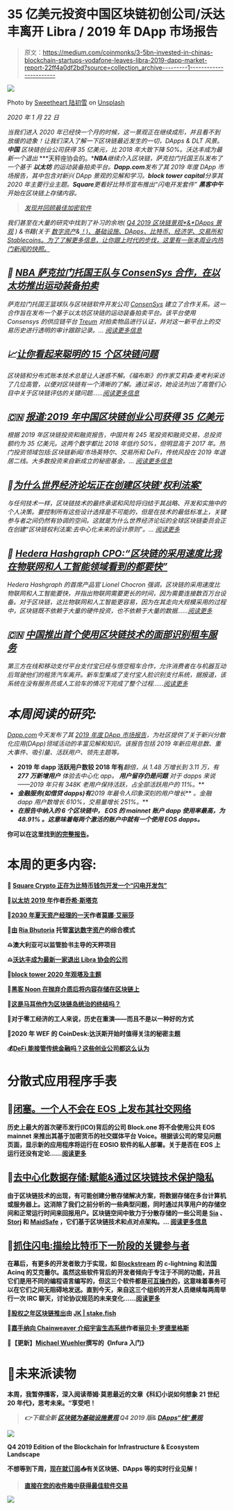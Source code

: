 # 35 亿美元投资中国区块链初创公司/沃达丰离开 Libra / 2019 年 DApp 市场报告

> 原文：<https://medium.com/coinmonks/3-5bn-invested-in-chinas-blockchain-startups-vodafone-leaves-libra-2019-dapp-market-report-22ff4a0df2bd?source=collection_archive---------1----------------------->

![](img/d082c384ee78371d498327a5ae230c61.png)

Photo by [Sweetheart 陆初雪](https://unsplash.com/@luchuxue1997?utm_source=unsplash&utm_medium=referral&utm_content=creditCopyText) on [Unsplash](https://unsplash.com/s/photos/neon?utm_source=unsplash&utm_medium=referral&utm_content=creditCopyText)

*2020 年 1 月 22 日*

*当我们进入 2020 年已经快一个月的时候，这一景观正在继续成形，并且看不到放缓的迹象！让我们深入了解一下区块链最近发生的一切，DApps & DLT 风景。* ***中国*** *区块链创业公司获得 35 亿美元，比 2018 年大致下降 50%。沃达丰成为最新一个退出* ***天秤座协会的。*******NBA****继续介入区块链，萨克拉门托国王队发布了一个基于* ***以太坊*** *的运动装备拍卖平台。****Dapp.com****发布了其 2019 年度 DApp 市场报告，其中包含对新兴 DApp 景观的见解和学习。****block tower capital****分享其 2020 年主要行业主题。****Square****更看好比特币宣布推出“闪电开发套件”* ***黑客中午*** *开始在区块链上存储内容。**

> *[发现并回顾最佳加密软件](https://coincodecap.com)*

**我们甚至在大量的研究中找到了补习的余地(* [*Q4 2019 区块链景观**&*](https://www.topionetworks.com/markets/blockchain-landscape-5bf43854b9abe4633c1f87da)[*DApps 景观*](https://www.topionetworks.com/markets/dapps-stack-landscape-5de8d07eb9abe453e04203f8) *) &书籍(关于* [*数字资产*](https://www.scribd.com/document/430637579/Current-Market-Overview-of-Digital-Assets)*&*[*！)、基础设施、DApps、比特币、经济学、交易所和 Stablecoins。为了了解更多信息，让你跟上时代的步伐，这里有一张本周业内热门新闻的快照。*](https://www.amazon.com/dp/B07Z3LJCHW/ref=cm_sw_r_tw_dp_U_x_C6iSDbACJJN2Z)*

## *🏀 [NBA 萨克拉门托国王队与 ConsenSys 合作，在以太坊推出运动装备拍卖](https://www.theblockcrypto.com/post/53129/nbas-sacramento-kings-partner-with-consensys-to-launch-sports-gear-auctions-on-ethereum)*

*萨克拉门托国王篮球队与区块链软件开发公司 [ConsenSys](https://medium.com/u/6c7078bf7b01?source=post_page-----22ff4a0df2bd--------------------------------) 建立了合作关系。这一合作旨在发布一个基于以太坊区块链的运动装备拍卖平台。该平台使用 Consensys 的供应链平台 [Treum](https://treum.io/) 对拍卖物品进行认证，并对这一新平台上的交易历史进行透明的审计跟踪记录。… [阅读更多信息](https://www.theblockcrypto.com/post/53129/nbas-sacramento-kings-partner-with-consensys-to-launch-sports-gear-auctions-on-ethereum)*

## *📈[让你看起来聪明的 15 个区块链问题](https://www.forbes.com/sites/alisonmccauley/2020/01/16/want-to-be-smart-about-blockchains-in-2020-15-questions-to-ask/)*

*区块链和分布式账本技术总是让人迷惑不解。《福布斯》的作家艾莉森·麦考利采访了几位高管，以便对区块链有一个清晰的了解。通过采访，她设法列出了高管们心目中关于区块链评估的关键问题……[阅读更多信息](https://www.forbes.com/sites/alisonmccauley/2020/01/16/want-to-be-smart-about-blockchains-in-2020-15-questions-to-ask/)*

## *🇨🇳 [报道:2019 年中国区块链创业公司获得 35 亿美元](https://decrypt.co/17074/report-chinas-blockchain-startups-got-3-5-billion-in-2019)*

*根据 2019 年区块链投资和融资报告，中国共有 245 笔投资和融资交易，总投资额约为 35 亿美元。这两个数字都比 2018 年低约 50%，但明显高于 2017 年。热门投资领域包括:区块链新闻/市场英特尔、交易所和 DeFi，传统风投在 2019 年退居二线。大多数投资来自新成立的秘密基金。… [阅读更多信息](https://decrypt.co/17074/report-chinas-blockchain-startups-got-3-5-billion-in-2019)*

## *📖[为什么世界经济论坛正在创建区块链‘权利法案’](https://www.coindesk.com/why-the-world-economic-forum-is-creating-a-blockchain-bill-of-rights)*

*与任何技术一样，区块链技术的最终承诺和风险将归结于其战略、开发和实施中的个人决策。要控制所有这些设计选择是不可能的，但是在技术的最低标准上，关键参与者之间仍然有协调的空间。这就是为什么世界经济论坛的全球区块链委员会正在创建“区块链权利法案:去中心化未来的设计原则”。… [阅读更多](https://www.coindesk.com/why-the-world-economic-forum-is-creating-a-blockchain-bill-of-rights)*

## *📖 [Hedera Hashgraph CPO:“区块链的采用速度比我在物联网和人工智能领域看到的都要快”](https://www.forbes.com/sites/justinoconnell/2020/01/17/hedera-hashgraph-cpo-the-adoption-of-blockchain-is-going-faster-than-ive-seen-in-iot-and-ai/#23cd65d4f625)*

*Hedera Hashgraph 的首席产品官 Lionel Chocron 强调，区块链的采用速度比物联网和人工智能要快，并指出物联网需要更长的时间，因为需要连接数百万台设备。对于区块链，这比物联网和人工智能更容易，因为在其走向大规模采用的过程中，区块链既不依赖于大量的硬件投资，也不依赖于大量的数据……[阅读更多](https://www.forbes.com/sites/justinoconnell/2020/01/17/hedera-hashgraph-cpo-the-adoption-of-blockchain-is-going-faster-than-ive-seen-in-iot-and-ai/#23cd65d4f625)*

## *🇨🇳 [中国推出首个使用区块链技术的面部识别租车服务](https://dailyhodl.com/2020/01/14/china-launches-first-facial-recognition-car-rental-service-using-blockchain-technology-report/)*

*第三方在线和移动支付平台支付宝已经与悟空租车合作，允许消费者在与机器互动后驾驶他们的租赁汽车离开。新车型集成了支付宝人脸识别支付系统，据报道，该系统在没有服务员或人工验车的情况下完成了整个过程……[阅读更多](https://dailyhodl.com/2020/01/14/china-launches-first-facial-recognition-car-rental-service-using-blockchain-technology-report/)*

# *本周阅读的研究:*

*[Dapp.com](https://medium.com/u/52849c27fcd5?source=post_page-----22ff4a0df2bd--------------------------------)今天发布了其 [2019 年度 DApp 市场报告](https://www.dapp.com/article/dapp-com-2019-annual-dapp-market-report)，为社区提供了关于新兴分散化应用(DApp)领域活动的丰富见解和知识。该报告包括 2019 年新应用总数、重大事件、吸引量、活跃用户、领先主题等。*

*   **2019 年 dapp 活跃用户数较 2018 年有***翻倍，从 1.48 万增长到 3.11 万，有****277 万新增用户*** *体验去中心化 app。* ***用户留存仍是问题*** *对于 dapps 来说——2019 年只有 348K 老用户保持活跃，占全部活跃用户的 11%。***
*   ***金融服务(如借贷 dapps)有****2019 年最令人印象深刻的用户增长*** *。金融 dapp 用户数增长 610%，交易量增长 251%。***
*   ***在报告中纳入的 6 个区块链中，* ***EOS 的 mainnet 账户 dapp 使用率最高，为 48.91%*** *。这意味着每两个激活的账户中就有一个使用 EOS dapps。***

**你可以在这里找到[的完整报告](https://www.dapp.com/article/dapp-com-2019-annual-dapp-market-report)。**

# **本周的更多内容:**

**📖 [Square Crypto 正在为比特币钱包开发一个“闪电开发包”](https://www.coindesk.com/square-crypto-is-creating-a-lightning-development-kit-for-bitcoin-wallets)**

**📖[以太坊 2019 年](/@jjmstark/the-year-in-ethereum-2019-242012e4276d)作者[乔希·斯塔克](https://medium.com/u/d2400e27a419?source=post_page-----22ff4a0df2bd--------------------------------)**

**📖[2030 年夏天资产经理的一天](/melonprotocol/a-day-in-the-life-of-an-asset-manager-in-the-summer-of-2030-4f18009a5020)作者[莫娜·艾丽莎](https://medium.com/u/bf7c553c04ce?source=post_page-----22ff4a0df2bd--------------------------------)**

**📖[由](/@FidelityDigitalAssets/the-omnibus-model-for-custody-96b69710f92d) [Ria Bhutoria](https://medium.com/u/d2ea8cd877ed?source=post_page-----22ff4a0df2bd--------------------------------) 托管[富达数字资产](https://medium.com/u/3a8b739a08d1?source=post_page-----22ff4a0df2bd--------------------------------)的综合模式**

**♎澳大利亚可以监管脸书主导的天秤项目**

**♎[沃达丰成为最新一家退出 Libra 协会的公司](https://www.theblockcrypto.com/linked/53620/vodafone-becomes-latest-company-to-quit-the-libra-association)**

**📖[block tower 2020 年观塔及主题](https://blocktower.substack.com/p/towerwatch-7-the-return)**

**📖[黑客 Noon 在抛弃介质后将内容存储在区块链上](https://www.coindesk.com/hacker-noon-is-storing-content-on-a-blockchain-after-ditching-medium)**

**📖[这是马耳他作为区块链岛统治的终结吗？](https://decrypt.co/17024/is-this-the-end-of-maltas-reign-as-blockchain-island)**

**📖对于零工经济的工人来说，历史在重演——而且不是以一种好的方式**

**📖2020 年 WEF 的 CoinDesk:达沃斯开始时值得关注的秘密主题**

**💰[DeFi 能接管传统金融吗？这些创业公司都这么认为](https://decrypt.co/16987/can-defi-take-over-traditional-finance-these-startups-think-so)**

# **分散式应用程序手表**

## **📖[闭塞。一个人不会在 EOS 上发布其社交网络](https://www.coindesk.com/block-one-will-not-launch-its-social-network-on-eos)**

**历史上最大的首次硬币发行(ICO)背后的公司 Block.one 将不会使用公共 EOS mainnet 来推出其基于加密货币的社交媒体平台 Voice。根据该公司的常见问题页面，显示新的应用程序将运行在 EOSIO 软件的私人部署。关于是否在 EOS 上运行还没有定论……[阅读更多](https://www.coindesk.com/block-one-will-not-launch-its-social-network-on-eos)**

## **📖[去中心化数据存储:赋能&通过区块链技术保护隐私](https://btcmanager.com/decentralized-data-storage-empowering-protecting-privacy-through-blockchain-technology/)**

**由于区块链技术的出现，有可能创建分散存储解决方案，将数据存储在多台计算机或服务器上。这消除了我们之前分析的一些典型问题，同时通过共享用户的存储空间和正常运行时间来回报用户。区块链空间中致力于分散存储的一些公司是 [Sia](https://medium.com/u/96ebf78ad335?source=post_page-----22ff4a0df2bd--------------------------------) 、 [Storj](https://medium.com/u/31bb19d6e641?source=post_page-----22ff4a0df2bd--------------------------------) 和 [MaidSafe](https://medium.com/u/6876251327a7?source=post_page-----22ff4a0df2bd--------------------------------) ，它们基于区块链技术和点对点架构。… [阅读更多信息](https://btcmanager.com/decentralized-data-storage-empowering-protecting-privacy-through-blockchain-technology/)**

## **📖[抓住闪电:描绘比特币下一阶段的关键参与者](https://www.coindesk.com/grasping-lightning-mapping-the-key-players-in-bitcoins-next-phase)**

**在幕后，有更多的开发者致力于实现，如 [Blockstream](https://medium.com/u/b04e9938aa06?source=post_page-----22ff4a0df2bd--------------------------------) 的 c-lightning 和法国 Acinq 的艾克蕾尔。虽然这些软件背后的开发者倾向于专注于不同的功能，并且它们是用不同的编程语言编写的，但这三个软件都是[可互操作的](https://www.coindesk.com/lightning-last-test-shows-bitcoin-scaling-solution-almost-ready)，这意味着事务可以在它们之间无阻碍地发送。直到今天，来自这三个组织的开发人员继续每两周举行一次 IRC 聊天，讨论协议规范的未来变化……[阅读更多](https://www.coindesk.com/grasping-lightning-mapping-the-key-players-in-bitcoins-next-phase)**

**📖[股权之年区块链推出](/stakefish/the-year-of-proof-of-stake-blockchain-launches-d5cb947fc746)由 [JK | stake.fish](https://medium.com/u/9896ec369d48?source=post_page-----22ff4a0df2bd--------------------------------)**

**📖[嘉手纳向 Chainweaver 介绍宇宙生态系统](/kadena-io/kadena-introduces-chainweaver-to-the-cosmos-ecosystem-cde6f77875ec)作者[丽贝卡·罗德里格斯](https://medium.com/u/666bf2761d10?source=post_page-----22ff4a0df2bd--------------------------------)**

**📖【更新】[Michael Wuehler](https://blog.infura.io/getting-started-with-infura-28e41844cc89)撰写的《Infura 入门》**

# **🔮未来派读物**

**本周，我暂停播客，深入阅读蒂姆·莫恩最近的文章《科幻小说如何想象 21 世纪 20 年代》，思考未来。“享受吧！**

> ***👉下载全新* [*区块链为基础设施景观*](https://www.topionetworks.com/events/5d79268b78e00230faba6f77) *Q4 2019 版&* [*DApps“栈”景观*](https://www.topionetworks.com/markets/dapps-stack-landscape-5de8d07eb9abe453e04203f8)**

**![](img/7f8364d44d722f4ea062568aea1162e9.png)**

****Q4 2019 Edition** of the Blockchain for Infrastructure & Ecosystem Landscape**

**不想等到下周，[现在就订阅](http://click1.m.readwritelabs.com/xsdqkbbrgsdtqkmntpjlstcnkytvpvphsnhsqlvbrhhd_yfqbfcmslnskglmckvqv.html?source=post_page---------------------------)📥有关区块链、DApps 等的实时行业见解！**

> **[直接在您的收件箱中获得最佳软件交易](https://coincodecap.com/?utm_source=coinmonks)**

**[![](img/7c0b3dfdcbfea594cc0ae7d4f9bf6fcb.png)](https://coincodecap.com/?utm_source=coinmonks)**